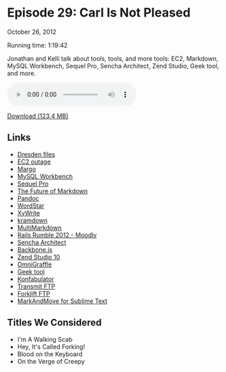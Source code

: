 Episode 29: Carl Is Not Pleased
====
October 26, 2012

Running time: 1:19:42

Jonathan and Kelli talk about tools, tools, and more tools: EC2, Markdown, MySQL Workbench, Sequel Pro, Sencha Architect, Zend Studio, Geek tool, and more. 

<audio preload="auto" controls>
	<source src="https://s3.amazonaws.com/nitch/Episode_29_Carl_Is_Not_Pleased.mp3" type="audio/mpeg" />
	<source src="https://s3.amazonaws.com/nitch/Episode_29_Carl_Is_Not_Pleased.ogg" type="audio/ogg" />
</audio>

[Download (123.4 MB)](https://s3.amazonaws.com/nitch/Episode_29_Carl_Is_Not_Pleased.mp3 "Episode 29: Carl Is Not Pleased")

## Links

* [Dresden files](http://www.jim-butcher.com/books/dresden)
* [EC2 outage](http://venturebeat.com/2012/10/22/anonymous-member-claims-to-take-down-amazon-ec2/)
* [Margo](https://github.com/jonathanstark/margo)
* [MySQL Workbench](http://www.mysql.com/downloads/workbench/ "MySQL ::  Download MySQL Workbench")
* [Sequel Pro](http://www.sequelpro.com/ "Sequel Pro")
* [The Future of Markdown](http://www.codinghorror.com/blog/2012/10/the-future-of-markdown.html)
* [Pandoc](http://johnmacfarlane.net/pandoc/ "Pandoc - About pandoc")
* [WordStar](http://en.wikipedia.org/wiki/WordStar "WordStar - Wikipedia, the free encyclopedia")
* [XyWrite](http://en.wikipedia.org/wiki/XyWrite "XyWrite - Wikipedia, the free encyclopedia")
* [kramdown](http://kramdown.rubyforge.org/)
* [MultiMarkdown](http://fletcherpenney.net/multimarkdown/ "MultiMarkdown")
* [Rails Rumble 2012 - Moodly](http://railsrumble.com/entries/19-moodly)
* [Sencha Architect](http://www.sencha.com/products/architect "Sencha Architect | Sencha Architect | Products | Sencha")
* [Backbone.js](http://backbonejs.com/ "Backbone.js")
* [Zend Studio 10](http://www.zend.com/en/products/studio/studio-10-beta "Zend Studio 10 Beta - Design Web and Mobile Apps faster - Zend.com")
* [OmniGraffle](http://www.omnigroup.com/products/omnigraffle/ "OmniGraffle for Mac - The Omni Group")
* [Geek tool](http://projects.tynsoe.org/en/geektool/ "Tynsoe projects")
* [Konfabulator](http://widgets.yahoo.com/ "Yahoo! Widgets")
* [Transmit FTP](http://panic.com/transmit/ "Panic - Transmit - The ultimate Mac OS X FTP + SFTP + S3 app")
* [Forklift FTP](http://www.binarynights.com/ "The most advanced file manager and FTP/SFTP/Amazon S3/WEBDav client for Mac OS X.")
* [MarkAndMove for Sublime Text](https://github.com/colinta/SublimeMarkAndMove)


## Titles We Considered

* I'm A Walking Scab
* Hey, It's Called Forking!
* Blood on the Keyboard
* On the Verge of Creepy
